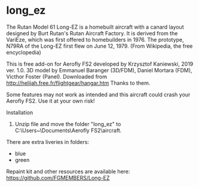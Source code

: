 # long_ez
The Rutan Model 61 Long-EZ is a homebuilt aircraft with a canard layout designed by Burt Rutan's Rutan Aircraft Factory. It is derived from the VariEze, which was first offered to homebuilders in 1976. The prototype, N79RA of the Long-EZ first flew on June 12, 1979. (From Wikipedia, the free encyclopedia)

This is free add-on for Aerofly FS2 developed by Krzysztof Kaniewski, 2019 ver. 1.0.
3D model by Emmanuel Baranger (3D/FDM), Daniel Mortara (FDM), Victhor Foster (Panel). Downloaded from http://helijah.free.fr/flightgear/hangar.htm
Thanks to them.

 Some features may not work as intended and this aircraft could crash your Aerofly FS2. 
 Use it at your own risk!

Installation

1. Unzip file and move the folder "long_ez" to C:\Users\~\Documents\Aerofly FS2\aircraft.

There are extra liveries in folders:
- blue 
- green 

Repaint kit and other resources are available here: https://github.com/FGMEMBERS/Long-EZ